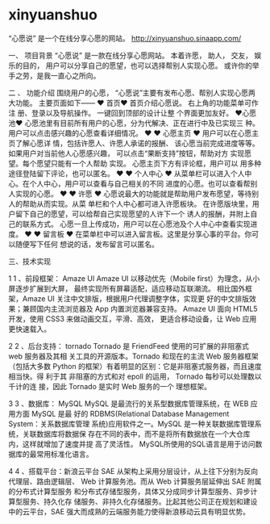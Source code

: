 # xinyuanshuo
“心愿说” 是一个在线分享心愿的网站。 
http://xinyuanshuo.sinaapp.com/

一、 项目背景
“心愿说” 是一款在线分享心愿网站。 本着许愿， 助人， 交友， 娱乐的目的，
用户可以分享自己的愿望，也可以选择帮别人实现心愿。
或许你的举手之劳，是我一直心之所向。

二 、 功能介绍
围绕用户的心愿， “心愿说”主要有发布心愿、帮别人实现心愿两大功能。
主要页面如下——
❤ 首页❤
首页介绍心愿说。
右上角的功能菜单可作注
册、登录以及导航操作。
一键回到顶部的设计让整
个界面更加友好。
❤心愿池❤
心愿池里有目前所有用户的心愿，分为代解决、正在进行中及已实现三
种。用户可以点击感兴趣的心愿查看详细情况。
❤ ❤ 心愿主页 ❤
用户可以在心愿主页了解心愿详
情，包括许愿人、许愿人承诺的报酬、
该心愿当前完成进度等等。
如果用户对当前他人心愿感兴趣，
可以点击“果断支持”按钮，帮助对方
实现愿望。每个愿望只能有一个人帮助
实现。
心愿主页下方有评论框，用户可以
用多种途径登陆留下评论，也可以匿名。
❤ ❤ 个人中心 ❤
从菜单栏可以进入个人中心。在个人中心，用户可以查看与自己相关的不同
进度的心愿。也可以查看帮别人实现的心愿。
❤ ❤ 许愿 ❤
心愿说最大的功能就是帮助用户发布愿望，等待别人的帮助从而实现。从菜
单栏和个人中心都可进入许愿板块。
在许愿版块里，用户留下自己的愿望，可以给帮自己实现愿望的人许下一个
诱人的报酬，并附上自己的联系方式。
心愿一旦上传成功，用户可以在心愿池及个人中心中查看实现进度。
❤ ❤ 留言板 ❤
在菜单栏中可以进入留言板。这里是分享心事的平台。你可以随便写下任何
想说的话，发布留言可以匿名。

三、技术实现

1 1 、前段框架： Amaze UI
Amaze UI 以移动优先（Mobile first）为理念，从小屏逐步扩展到大屏，
最终实现所有屏幕适配，适应移动互联潮流。
相比国外框架，Amaze UI 关注中文排版，根据用户代理调整字体，实现更
好的中文排版效果；兼顾国内主流浏览器及 App 内置浏览器兼容支持。
Amaze UI 面向 HTML5 开发，使用 CSS3 来做动画交互，平滑、高效，
更适合移动设备，让 Web 应用更快速载入。

2 2 、后台支持： tornado
Tornado 是 FriendFeed 使用的可扩展的非阻塞式 web 服务器及其相
关工具的开源版本。Tornado 和现在的主流 Web 服务器框架（包括大多数
Python 的框架）有着明显的区别：它是非阻塞式服务器，而且速度相当快。得
利于其 非阻塞的方式和对 epoll 的运用， Tornado 每秒可以处理数以千计的连
接，因此 Tornado 是实时 Web 服务的一个 理想框架。

3 3 、数据库： MySQL
MySQL 是最流行的关系型数据库管理系统，在 WEB 应用方面 MySQL 是最
好的 RDBMS(Relational Database Management System：关系数据库管理
系统)应用软件之一。MySQL 是一种关联数据库管理系统，关联数据库将数据保
存在不同的表中，而不是将所有数据放在一个大仓库内，这样就增加了速度并提
高了灵活性。 MySQL所使用的SQL语言是用于访问数据库的最常用标准化语言。


4 4 、搭载平台：新浪云平台
SAE 从架构上采用分层设计，从上往下分别为反向代理层、路由逻辑层、
Web 计算服务池。而从 Web 计算服务层延伸出 SAE 附属的分布式计算型服务
和分布式存储型服务，具体又分成同步计算型服务、异步计算型服务、持久化存
储服务、非持久化存储服务。比起其他公司正在规划和建设中的云平台，SAE
强大而成熟的云端服务能力使得新浪移动云具有明显优势。

